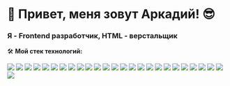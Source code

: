 # :wave: **Привет, меня зовут Аркадий!**   :sunglasses:
### Я - Frontend разработчик, HTML - верстальщик

🛠️ **Мой стек технологий:**

 
 <img
      src="https://img.shields.io/badge/html5-blue?style=for-the-badge&logo=HTML5&logoColor=#E34F26"
    />
    <img
      src="https://img.shields.io/badge/ccs3-blue?style=for-the-badge&logo=CSS3&logoColor=#E34F26"
    /> 
    <img
      src="https://img.shields.io/badge/javascript-blue?style=for-the-badge&logo=javascript&logoColor=#F7DF1E"
    />
    <img
      src="https://img.shields.io/badge/markdown-blue?style=for-the-badge&logo=markdown&logoColor=#F7DF1E"
    />
    <img
      src="https://img.shields.io/badge/sass-blue?style=for-the-badge&logo=sass&logoColor=#F7DF1E"
    />
    <img
      src="https://img.shields.io/badge/figma-blue?style=for-the-badge&logo=figma&logoColor=#F7DF1E"
    />
    <img
      src="https://img.shields.io/badge/photoshop-blue?style=for-the-badge&logo=photoshop&logoColor=#F7DF1E"
    />
    <img
      src="https://img.shields.io/badge/vite-blue?style=for-the-badge&logo=vite&logoColor=#646CFF"
    />
    <img
      src="https://img.shields.io/badge/gulp-blue?style=for-the-badge&logo=gulp&logoColor=#646CFF"
    />
    <img
      src="https://img.shields.io/badge/webpack-blue?style=for-the-badge&logo=webpack&logoColor=#646CFF"
    />
    <img
      src="https://img.shields.io/badge/jquery-blue?style=for-the-badge&logo=jquery&logoColor=#0769AD"
    />
    <img
      src="https://img.shields.io/badge/npm-blue?style=for-the-badge&logo=npm&logoColor=#0769AD"
    />
        <img
      src="https://img.shields.io/badge/bem-blue?style=for-the-badge&logo=bem&logoColor=##000000"
    />
        <img
      src="https://img.shields.io/badge/bootstrap-blue?style=for-the-badge&logo=bootstrap&logoColor=##000000"
    />
        <img
      src="https://img.shields.io/badge/git-blue?style=for-the-badge&logo=git&logoColor=##000000"
    />
        <img
      src="https://img.shields.io/badge/github-blue?style=for-the-badge&logo=github&logoColor=##000000"
    />
        <img
      src="https://img.shields.io/badge/svg-blue?style=for-the-badge&logo=svg&logoColor=##000000"
    />
        <img
      src="https://img.shields.io/badge/mamp-blue?style=for-the-badge&logo=mamp&logoColor=##000000"
    />
            <img
      src="https://img.shields.io/badge/open server-blue?style=for-the-badge&logo=open server&logoColor=##000000"
    />
        <img
      src="https://img.shields.io/badge/postman-blue?style=for-the-badge&logo=postman&logoColor=##000000"
    />
        <img
      src="https://img.shields.io/badge/rest api-blue?style=for-the-badge&logo=rest api&logoColor=##000000"
    />
        <img
      src="https://img.shields.io/badge/ajax-blue?style=for-the-badge&logo=ajax&logoColor=##000000"
    />
        <img
      src="https://img.shields.io/badge/tailwindcss-blue?style=for-the-badge&logo=tailwindcss&logoColor=##000000"
    />
        <img
      src="https://img.shields.io/badge/materializecss-blue?style=for-the-badge&logo=materializecss&logoColor=##000000"
    />
        <img
      src="https://img.shields.io/badge/wordpress-blue?style=for-the-badge&logo=wordpress&logoColor=##000000"
    />
        <img
      src="https://img.shields.io/badge/nginx-blue?style=for-the-badge&logo=nginx&logoColor=##000000"
    />

